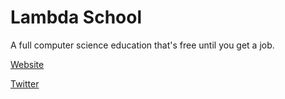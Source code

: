 # Lambda School

A full computer science education that's free until you get a job.

[Website](https://lambdaschool.com/?developerstash)

[Twitter](https://twitter.com/lambdaschool)
